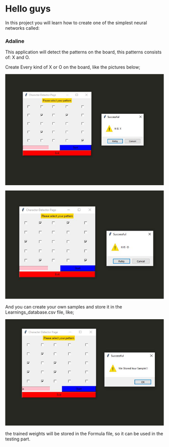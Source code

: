 #  Hello  guys
In this project you will learn how to create one of the simplest neural networks called:
### Adaline

This application will detect the patterns on the board, this patterns consists of: X and O.

Create Every kind of X or O on the board, like the pictures below;

<p align="center">
  <img height="10%" width='100%' src="https://github.com/mralamdari/Machine_Learning_Projects/blob/main/X%26O_With_MLP/1.JPG"/>
</p> 

<p align="center">
  <img height="10%" width='100%' src="https://github.com/mralamdari/Machine_Learning_Projects/blob/main/X%26O_With_MLP/2.JPG"/>
</p> 

And you can create your own samples and store it in the Learnings_database.csv file, like;

<p align="center">
  <img height="10%" width='100%' src="https://github.com/mralamdari/Machine_Learning_Projects/blob/main/X%26O_With_MLP/3.JPG"/>
</p> 

the trained weights will be stored in the Formula file, so it can be used in the testing part.
